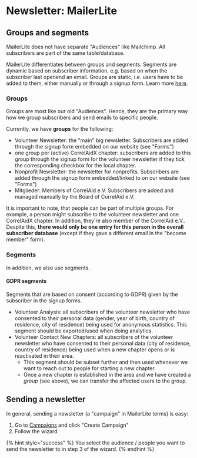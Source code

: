 # Newsletter: MailerLite

## Groups and segments&#x20;

MailerLite does not have separate "Audiences" like Mailchimp. All subscribers are part of the same table/database.&#x20;

MailerLite differentiates between groups and segments. Segments are dynamic based on subscriber information, e.g. based on when the subscriber last openend an email. Groups are static, i.e. users have to be added to them, either manually or through a signup form. Learn more [here](https://www.mailerlite.com/video-tutorials/groups-vs-segments).

### Groups

Groups are most like our old "Audiences". Hence, they are the primary way how we group subscribers and send emails to specific people.&#x20;

Currently, we have **groups** for the following:&#x20;

* Volunteer Newsletter: the "main" big newsletter. Subscribers are added through the signup form embedded on our website (see "Forms")
* one group per (active) CorrelAidX chapter: subscribers are added to this group through the signup form for the volunteer newsletter if they tick the corresponding checkbox for the local chapter.&#x20;
* Nonprofit Newsletter: the newsletter for nonprofits. Subscribers are added through the signup form embedded/linked to on our website (see "Forms")
* Mitglieder: Members of CorrelAid e.V. Subscribers are added and managed manually by the Board of CorrelAid e.V.&#x20;

It is important to note, that people can be part of multiple groups. For example, a person might subscribe to the volunteer newsletter and one CorrelAidX chapter. In addition, they're also member of the CorrelAid e.V.. Despite this, **there would only be one entry for this person in the overall subscriber database** (except if they gave a different email in the "become member" form).&#x20;

### Segments

In addition, we also use segments.&#x20;

#### GDPR segments&#x20;

Segments that are based on consent (according to GDPR) given by the subscriber in the signup forms.

* Volunteer Analysis: all subscribers of the volunteer newsletter who have consented to their personal data (gender, year of birth, country of residence, city of residence) being used for anonymous statistics. This segment should be exported/used when doing analytics.
* Volunteer Contact New Chapters: all subscribers of the volunteer newsletter who have consented to their personal data (city of residence, country of residence) being used when a new chapter opens or is reactivated in their area.&#x20;
  * This segment should be subset further and then used whenever we want to reach out to people for starting a new chapter.&#x20;
  * Once a new chapter is established in the area and we have created a _group_ (see above), we can transfer the affected users to the group.

## Sending a newsletter

In general, sending a newsletter (a "campaign" in MailerLite terms) is easy:

1. Go to [Campaigns](https://dashboard.mailerlite.com/campaigns/) and click "Create Campaign"&#x20;
2. Follow the wizard

{% hint style="success" %}
You select the audience / people you want to send the newsletter to in step 3 of the wizard.&#x20;
{% endhint %}

